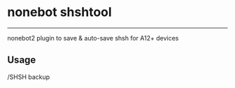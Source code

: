 # nonebot shshtool

---

 nonebot2 plugin to save & auto-save shsh for A12+ devices

## Usage

/SHSH backup